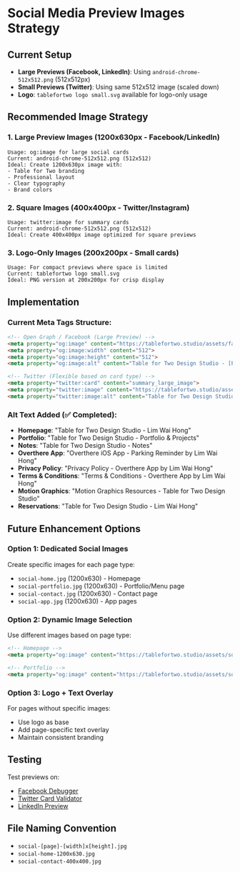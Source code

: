 # Social Media Preview Images Strategy

## Current Setup
- **Large Previews (Facebook, LinkedIn)**: Using `android-chrome-512x512.png` (512x512px)
- **Small Previews (Twitter)**: Using same 512x512 image (scaled down)
- **Logo**: `tablefortwo logo small.svg` available for logo-only usage

## Recommended Image Strategy

### 1. Large Preview Images (1200x630px - Facebook/LinkedIn)
```
Usage: og:image for large social cards
Current: android-chrome-512x512.png (512x512)
Ideal: Create 1200x630px image with:
- Table for Two branding
- Professional layout
- Clear typography
- Brand colors
```

### 2. Square Images (400x400px - Twitter/Instagram)
```
Usage: twitter:image for summary cards
Current: android-chrome-512x512.png (512x512)
Ideal: Create 400x400px image optimized for square previews
```

### 3. Logo-Only Images (200x200px - Small cards)
```
Usage: For compact previews where space is limited
Current: tablefortwo logo small.svg
Ideal: PNG version at 200x200px for crisp display
```

## Implementation

### Current Meta Tags Structure:
```html
<!-- Open Graph / Facebook (Large Preview) -->
<meta property="og:image" content="https://tablefortwo.studio/assets/favicon/android-chrome-512x512.png">
<meta property="og:image:width" content="512">
<meta property="og:image:height" content="512">
<meta property="og:image:alt" content="Table for Two Design Studio - [Page-Specific Alt Text]">

<!-- Twitter (Flexible based on card type) -->
<meta property="twitter:card" content="summary_large_image">
<meta property="twitter:image" content="https://tablefortwo.studio/assets/favicon/android-chrome-512x512.png">
<meta property="twitter:image:alt" content="Table for Two Design Studio - [Page-Specific Alt Text]">
```

### Alt Text Added (✅ Completed):
- **Homepage**: "Table for Two Design Studio - Lim Wai Hong"
- **Portfolio**: "Table for Two Design Studio - Portfolio & Projects"
- **Notes**: "Table for Two Design Studio - Notes"
- **Overthere App**: "Overthere iOS App - Parking Reminder by Lim Wai Hong"
- **Privacy Policy**: "Privacy Policy - Overthere App by Lim Wai Hong"
- **Terms & Conditions**: "Terms & Conditions - Overthere App by Lim Wai Hong"
- **Motion Graphics**: "Motion Graphics Resources - Table for Two Design Studio"
- **Reservations**: "Table for Two Design Studio - Lim Wai Hong"

## Future Enhancement Options

### Option 1: Dedicated Social Images
Create specific images for each page type:
- `social-home.jpg` (1200x630) - Homepage
- `social-portfolio.jpg` (1200x630) - Portfolio/Menu page
- `social-contact.jpg` (1200x630) - Contact page
- `social-app.jpg` (1200x630) - App pages

### Option 2: Dynamic Image Selection
Use different images based on page type:
```html
<!-- Homepage -->
<meta property="og:image" content="https://tablefortwo.studio/assets/social-media/social-home-1200x630.jpg">

<!-- Portfolio -->
<meta property="og:image" content="https://tablefortwo.studio/assets/social-media/social-portfolio-1200x630.jpg">
```

### Option 3: Logo + Text Overlay
For pages without specific images:
- Use logo as base
- Add page-specific text overlay
- Maintain consistent branding

## Testing

Test previews on:
- [Facebook Debugger](https://developers.facebook.com/tools/debug/)
- [Twitter Card Validator](https://cards-dev.twitter.com/validator)
- [LinkedIn Preview](https://www.linkedin.com/post-inspector/)

## File Naming Convention
- `social-[page]-[width]x[height].jpg`
- `social-home-1200x630.jpg`
- `social-contact-400x400.jpg`
